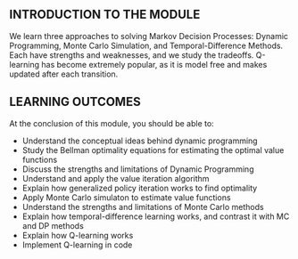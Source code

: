 
## INTRODUCTION TO THE MODULE

We learn three approaches to solving Markov Decision Processes: Dynamic Programming, Monte Carlo Simulation, and Temporal-Difference Methods. Each have strengths and weaknesses, and we study the tradeoffs. Q-learning has become extremely popular, as it is model free and makes updated after each transition.

## LEARNING OUTCOMES

At the conclusion of this module, you should be able to:

- Understand the conceptual ideas behind dynamic programming 
- Study the Bellman optimality equations for estimating the optimal value functions
- Discuss the strengths and limitations of Dynamic Programming
- Understand and apply the value iteration algorithm
- Explain how generalized policy iteration works to find optimality
- Apply Monte Carlo simulaton to estimate value functions
- Understand the strengths and limitations of Monte Carlo methods
- Explain how temporal-difference learning works, and contrast it with MC and DP methods
- Explain how Q-learning works
- Implement Q-learning in code